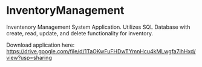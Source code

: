 # InventoryManagement
Inventenory Management System Application. Utilizes SQL Database with create, read, update, and delete functionality for inventory. 

Download application here: https://drive.google.com/file/d/1TaOKwFuFHDwTYmnHcu4kMLwgfa7ihHxd/view?usp=sharing
